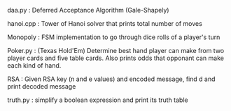 daa.py : Deferred Acceptance Algorithm (Gale-Shapely)

hanoi.cpp : Tower of Hanoi solver that prints total number of moves

Monopoly : FSM implementation to go through dice rolls of a player's turn 

Poker.py : (Texas Hold'Em) Determine best hand player can make from two player cards and 
        five table cards. Also prints odds that opponant can make each kind of hand.
        
RSA : Given RSA key (n and e values) and encoded message, find d and print decoded message

truth.py : simplify a boolean expression and print its truth table
